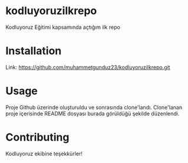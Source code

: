 # kodluyoruzilkrepo
Kodluyoruz Eğitimi kapsamında açtığım ilk repo
# Installation
Link: https://github.com/muhammetgunduz23/kodluyoruzilkrepo.git
# Usage
Proje Github üzerinde oluşturuldu ve sonrasında clone'landı. Clone'lanan proje içerisinde README dosyası burada görüldüğü şekilde düzenlendi.
# Contributing
Kodluyoruz ekibine teşekkürler!